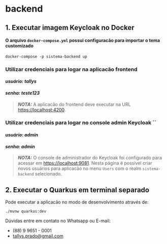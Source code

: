 # backend

## 1. Executar imagem Keycloak no Docker
#### O arquivo `docker-compose.yml` possui configuracão para importar o tema customizado
```shell script
docker-compose -p sistema-backend up
```
### Utilizar credenciais para logar na aplicacão frontend
#### **_usuário: tallys_**
#### **_senha: teste123_**
> **_NOTA:_**  A aplicacão do frontend deve executar na URL <https://localhost:4200>.

### Utilizar credenciais para logar no console admin Keycloak ``
#### **_usuário: admin_**
#### **_senha: admin_**
> **_NOTA:_**  O console de administrador do Keycloak foi configurado para acessar em <https://localhost:9081>. Nesta 
> página é possível criar novos usuários para aplicacão no menu `Users` com o realm `sistema-backend` selecionado.

## 2. Executar o Quarkus em terminal separado

Pode executar a aplicacão no modo de desenvolvimento através de:

```shell script
./mvnw quarkus:dev
```

Dúvidas entre em contato no Whatsapp ou E-mail:
- (88) 9 9651 - 0001
- tallys.prado@gmail.com
